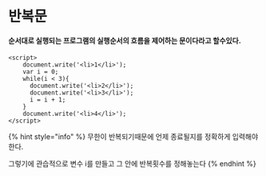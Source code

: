 # 반복문

#### 순서대로 실행되는 프로그램의 실행순서의 흐름을 제어하는 문이다라고 할수있다.

```text
<script>
    document.write('<li>1</li>');
    var i = 0;
    while(i < 3){
      document.write('<li>2</li>');
      document.write('<li>3</li>');
      i = i + 1;
    }
    document.write('<li>4</li>');
</script>
```

{% hint style="info" %}
무한이 반복되기때문에 언제 종료될지를 정확하게 입력해야한다.

 그렇기에 관습적으로 변수 i를 만들고 그 안에 반복횟수를 정해놓는다
{% endhint %}

